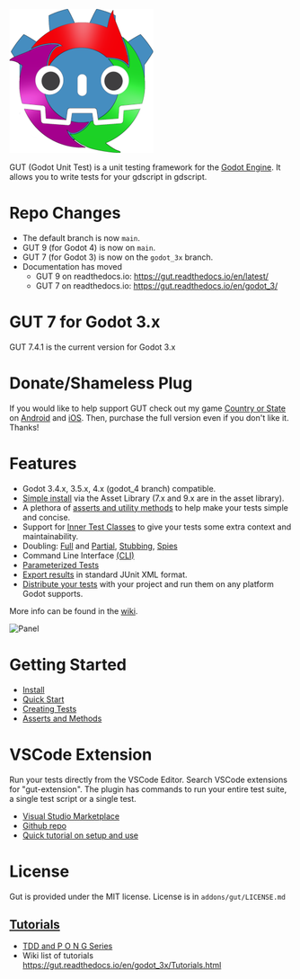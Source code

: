 ![gut_logo.png](images/gut_logo_256x256.png)

GUT (Godot Unit Test) is a unit testing framework for the [Godot Engine](https://godotengine.org/).  It allows you to write tests for your gdscript in gdscript.

# Repo Changes
* The default branch is now `main`.
* GUT 9 (for Godot 4) is now on `main`.
* GUT 7 (for Godot 3) is now on the `godot_3x` branch.
* Documentation has moved
    * GUT 9 on readthedocs.io:  https://gut.readthedocs.io/en/latest/
    * GUT 7 on readthedocs.io:  https://gut.readthedocs.io/en/godot_3/


# GUT 7 for Godot 3.x
GUT 7.4.1 is the current version for Godot 3.x


# Donate/Shameless Plug
If you would like to help support GUT check out my game [Country or State](https://www.youtube.com/watch?v=iCAROKgN9xw&t=4s) on [Android](https://play.google.com/store/apps/details?id=com.butchwesley.country_or_state&hl=en_US&gl=US) and [iOS](https://apps.apple.com/us/app/country-or-state/id1504122706).  Then, purchase the full version even if you don't like it.  Thanks!


# Features
* Godot 3.4.x, 3.5.x, 4.x (godot_4 branch) compatible.
* [Simple install](https://gut.readthedocs.io/en/godot_3x/Install) via the Asset Library (7.x and 9.x are in the asset library).
* A plethora of [asserts and utility methods](https://gut.readthedocs.io/en/godot_3x/Asserts-and-Methods.html) to help make your tests simple and concise.
* Support for [Inner Test Classes](https://gut.readthedocs.io/en/godot_3x/Inner-Test-Classes.html) to give your tests some extra context and maintainability.
* Doubling:  [Full](https://gut.readthedocs.io/en/godot_3x/Doubles.html) and [Partial](https://gut.readthedocs.io/en/godot_3x/Partial-Doubles.html), [Stubbing](https://gut.readthedocs.io/en/godot_3x/Stubbing.html), [Spies](https://gut.readthedocs.io/en/godot_3x/Spies.html)
* Command Line Interface [(CLI)](https://gut.readthedocs.io/en/godot_3x/Command-Line.html)
* [Parameterized Tests](https://gut.readthedocs.io/en/godot_3x/ParameterizedTests.html)
* [Export results](https://gut.readthedocs.io/en/godot_3x/Export-Test-Results.html) in standard JUnit XML format.
* [Distribute your tests](https://gut.readthedocs.io/en/godot_3x/Running-On-Devices.html) with your project and run them on any platform Godot supports.

More info can be found in the [wiki](https://gut.readthedocs.io/en/godot_3x).

![Panel](https://gut.readthedocs.io/en/godot_3x/_images/gut_panel.png)


# Getting Started
* [Install](https://gut.readthedocs.io/en/godot_3x/Install.html)
* [Quick Start](https://gut.readthedocs.io/en/godot_3x/Quick-Start.html)
* [Creating Tests](https://gut.readthedocs.io/en/godot_3x/Creating-Tests.html)
* [Asserts and Methods](https://gut.readthedocs.io/en/godot_3x/Asserts-and-Methods.html)


# VSCode Extension
Run your tests directly from the VSCode Editor.  Search VSCode extensions for "gut-extension".  The plugin has commands to run your entire test suite, a single test script or a single test.
* [Visual Studio Marketplace](https://marketplace.visualstudio.com/items?itemName=bitwes.gut-extension)
* [Github repo](https://github.com/bitwes/gut-extension)
* [Quick tutorial on setup and use](https://youtu.be/pqcA8A52CMs)


# License
Gut is provided under the MIT license.  License is in `addons/gut/LICENSE.md`


## [Tutorials](https://gut.readthedocs.io/en/godot_3x/Tutorials)
* [TDD and P O N G Series](https://www.youtube.com/channel/UCkGO6guRt_5fOh3oDHbfg9w/playlists)
* Wiki list of tutorials https://gut.readthedocs.io/en/godot_3x/Tutorials.html
